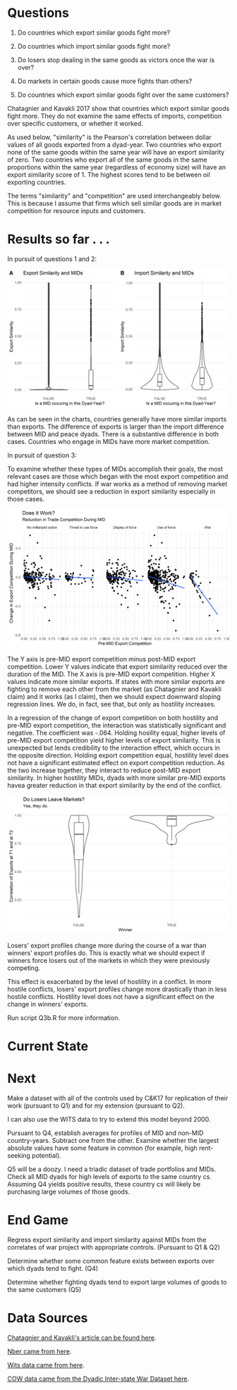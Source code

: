 # Questions
1) Do countries which export similar goods fight more?

2) Do countries which import similar goods fight more?

3) Do losers stop dealing in the same goods as victors once the war is over?

4) Do markets in certain goods cause more fights than others?

5) Do countries which export similar goods fight over the same customers?

Chatagnier and Kavakli 2017 show that countries which export similar goods fight more. They do not examine the same effects of imports, competition over specific customers, or whether it worked.

As used below, "similarity" is the Pearson's correlation between dollar values of all goods exported from a dyad-year. Two countries who export none of the same goods within the same year will have an export similarity of zero. Two countries who export all of the same goods in the same proportions  within the same year (regardless of economy size) will have an export similarity score of 1. The highest scores tend to be between oil exporting countries. 

The terms "similarity" and "competition" are used interchangeably below. This is because I assume that firms which sell similar goods are in market competition for resource inputs and customers.

# Results so far . . .

In pursuit of questions 1 and 2:

![](https://github.com/Chris-FSU/Trade.War/blob/master/fig/ExpImpSim.png)

As can be seen in the charts, countries generally have more similar imports than exports. The difference of exports is larger than the import difference between MID and peace dyads. There is a substantive difference in both cases. Countries who engage in MIDs have more market competition.

In pursuit of question 3:

To examine whether these types of MIDs accomplish their goals, the most relevant cases are those which began with the most export competition and had higher intensity conflicts. If war works as a method of removing market competitors, we should see a reduction in export similarity especially in those cases.

![](https://github.com/Chris-FSU/Trade.War/blob/master/fig/ExpChangeHost1.png)

The Y axis is pre-MID export competition minus post-MID export competition. Lower Y values indicate that export similarity reduced over the duration of the MID. The X axis is pre-MID export competition. Higher X values indicate more similar exports. If states with more similar exports are fighting to remove each other from the market (as Chatagnier and Kavakli claim) and it works (as I claim), then we should expect downward sloping regression lines. We do, in fact, see that, but only as hostility increases.

In a regression of the change of export competition on both hostility and pre-MID export competition, the interaction was statistically significant and negative. The coefficient was -.064. Holding hosility equal, higher levels of pre-MID export competition yield higher levels of export similarity. This is unexpected but lends credibility to the interaction effect, which occurs in the opposite direction. Holding export competition equal, hostility level does not have a significant estimated effect on export competition reduction. As the two increase together, they interact to reduce post-MID export similarity. In higher hostility MIDs, dyads with more similar pre-MID exports havea greater reduction in that export similarity by the end of the conflict.

![](https://github.com/Chris-FSU/Trade.War/blob/master/fig/LosersWeep.png)

Losers' export profiles change more during the course of a war than winners' export profiles do. This is exactly what we should expect if winners force losers out of the markets in which they were previously competing.

This effect is exacerbated by the level of hostility in a conflict. In more hostile conflicts, losers' export profiles change more drastically than in less hostile conflicts. Hostility level does not have a significant effect on the change in winners' exports.

Run script Q3b.R for more information.

# Current State

# Next

Make a dataset with all of the controls used by C&K17 for replication of their work (pursuant to Q1) and for my extension (pursuant to Q2).

I can also use the WITS data to try to extend this model beyond 2000.

Pursuant to Q4, establish averages for profiles of MID and non-MID country-years. Subtract one from the other. Examine whether the largest absolute values have some feature in common (for example, high rent-seeking potential).

Q5 will be a doozy. I need a triadic dataset of trade portfolios and MIDs. Check all MID dyads for high levels of exports to the same country cs. Assuming Q4 yields positive results, these country cs will likely be purchasing large volumes of those goods. 

# End Game
Regress export similarity and import similarity against MIDs from the correlates of war project with appropriate controls. (Pursuant to Q1 & Q2)

Determine whether some common feature exists between exports over which dyads tend to fight. (Q4)

Determine whether fighting dyads tend to export large volumes of goods to the same customers (Q5)

# Data Sources
[Chatagnier and Kavakli's article can be found here](https://journals.sagepub.com/doi/abs/10.1177/0022002715613565?journalCode=jcrb).

[Nber came from here](https://cid.econ.ucdavis.edu/nberus.html).

[Wits data came from here](http://wits.worldbank.org/WITS/WITS/AdvanceQuery/RawTradeData/QueryDefinition.aspx?Page=RawTradeData).

[COW data came from the Dyadic Inter-state War Dataset here](https://correlatesofwar.org/data-sets/COW-war).